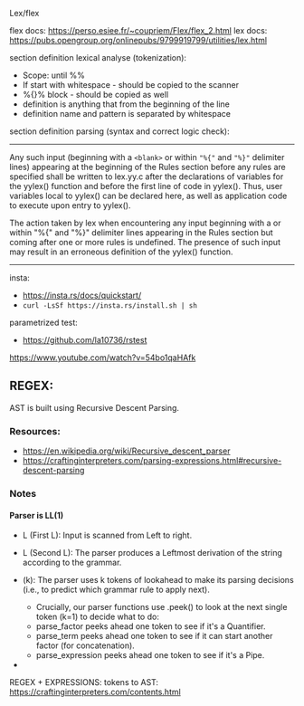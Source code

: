 Lex/flex

flex docs: https://perso.esiee.fr/~coupriem/Flex/flex_2.html
lex docs: https://pubs.opengroup.org/onlinepubs/9799919799/utilities/lex.html

section definition lexical analyse (tokenization):
- Scope: until %%
- If start with whitespace - should be copied to the scanner
- %{}% block - should be copied as well
- definition is anything that from the beginning of the line
- definition name and pattern is separated by whitespace

section definition parsing (syntax and correct logic check):

---

Any such input (beginning with a `<blank>` or within `"%{"` and `"%}"` delimiter lines) appearing at the beginning of the Rules section before any rules are specified shall be written to lex.yy.c after the declarations of variables for the yylex() function and before the first line of code in yylex(). Thus, user variables local to yylex() can be declared here, as well as application code to execute upon entry to yylex().

The action taken by lex when encountering any input beginning with a <blank> or within "%{" and "%}" delimiter lines appearing in the Rules section but coming after one or more rules is undefined. The presence of such input may result in an erroneous definition of the yylex() function.

---

insta:
- https://insta.rs/docs/quickstart/
- `curl -LsSf https://insta.rs/install.sh | sh`

parametrized test:
- https://github.com/la10736/rstest






https://www.youtube.com/watch?v=54bo1qaHAfk

## REGEX:
AST is built using Recursive Descent Parsing.
### Resources:

- https://en.wikipedia.org/wiki/Recursive_descent_parser
- https://craftinginterpreters.com/parsing-expressions.html#recursive-descent-parsing

### Notes

#### Parser is LL(1)
- L (First L): Input is scanned from Left to right.
- L (Second L): The parser produces a Leftmost derivation of the string according to the grammar.

- (k): The parser uses k tokens of lookahead to make its parsing decisions (i.e., to predict which grammar rule to apply next).
  - Crucially, our parser functions use .peek() to look at the next single token (k=1) to decide what to do:
  - parse_factor peeks ahead one token to see if it's a Quantifier.
  - parse_term peeks ahead one token to see if it can start another factor (for concatenation).
  - parse_expression peeks ahead one token to see if it's a Pipe.
- 
REGEX + EXPRESSIONS: tokens to AST:
https://craftinginterpreters.com/contents.html